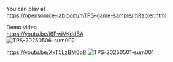   
You can play at  
https://opensource-lab.com/mTPS-game-sample/mRapier.html  

Demo video  
https://youtu.be/i6PwiVKddBA  
![TPS-20250506-sum002](https://github.com/user-attachments/assets/50a47263-c6b2-4a19-a27c-ffb31e4b2521)  
  
https://youtu.be/XxT5LzBM0p8
![TPS-20250501-sum001](https://github.com/user-attachments/assets/325712fd-4af5-4d40-922b-aee6d74c4054)


